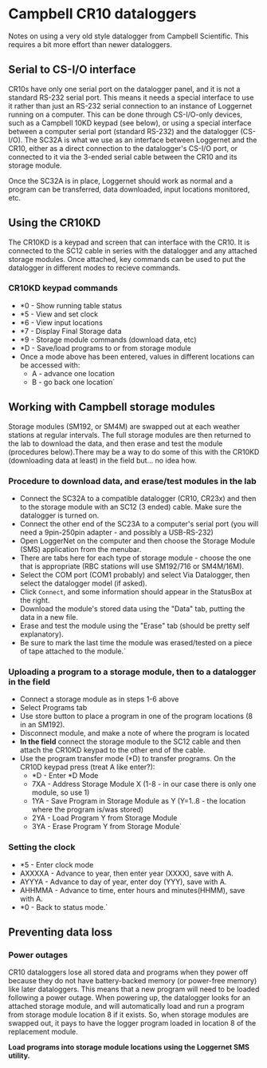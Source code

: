 # Campbell CR10 dataloggers

Notes on using a very old style datalogger from Campbell Scientific.
This requires a bit more effort than newer dataloggers.

## Serial to CS-I/O interface

CR10s have only one serial port on the datalogger panel, and it is not a
standard RS-232 serial port. This means it needs a special interface to
use it rather than just an RS-232 serial connection to an instance of
Loggernet running on a computer. This can be done through CS-I/O-only
devices, such as a Campbell 10KD keypad (see below), or using a special
interface between a computer serial port (standard RS-232) and the
datalogger (CS-I/O). The SC32A is what we use as an interface between
Loggernet and the CR10, either as a direct connection to the
datalogger's CS-I/O port, or connected to it via the 3-ended serial
cable between the CR10 and its storage module.

Once the SC32A is in place, Loggernet should work as normal and a
program can be transferred, data downloaded, input locations monitored,
etc.

## Using the CR10KD

The CR10KD is a keypad and screen that can interface with the CR10. It
is connected to the SC12 cable in series with the datalogger and any
attached storage modules. Once attached, key commands can be used to put
the datalogger in different modes to recieve commands.

### CR10KD keypad commands

* *0 - Show running table status
* *5 - View and set clock
* *6 - View input locations
* *7 - Display Final Storage data
* *9 - Storage module commands (download data, etc)
* *D - Save/load programs to or from storage module
* Once a mode above has been entered, values in different locations can be accessed with:
  * A - advance one location
  * B - go back one location`

## Working with Campbell storage modules

Storage modules (SM192, or SM4M) are swapped out at each weather
stations at regular intervals. The full storage modules are then
returned to the lab to download the data, and then erase and test the
module (procedures below).There may be a way to do some of this with the
CR10KD (downloading data at least) in the field but... no idea how.

### Procedure to download data, and erase/test modules in the lab

- Connect the SC32A to a compatible datalogger (CR10, CR23x) and then to the storage module with an SC12 (3 ended) cable. Make sure the datalogger is turned on.
- Connect the other end of the SC23A to a computer's serial port (you will need a 9pin-250pin adapter - and possibly a USB-RS-232)
- Open LoggerNet on the computer and then choose the Storage Module (SMS) application from the menubar.
- There are tabs here for each type of storage module - choose the one that is appropriate (RBC stations will use SM192/716 or SM4M/16M).
- Select the COM port (COM1 probably) and select Via Datalogger, then select the datalogger model (if asked).
- Click `Connect`, and some information should appear in the StatusBox at the right.
- Download the module's stored data using the "Data" tab, putting the data in a new file.
- Erase and test the module using the "Erase" tab (should be pretty self explanatory).
- Be sure to mark the last time the module was erased/tested on a piece of tape attached to the module.`

### Uploading a program to a storage module, then to a datalogger in the field

- Connect a storage module as in steps 1-6 above
- Select Programs tab
- Use store button to place a program in one of the program locations (8 in an SM192).
- Disconnect module, and make a note of where the program is located
- **In the field** connect the storage module to the SC12 cable and then attach the CR10KD keypad to the other end of the cable.
- Use the program transfer mode (*D) to transfer programs. On the CR10D keypad press (treat A like enter?):
  - *D -  Enter *D Mode
  - 7XA -  Address Storage Module X (1-8 - in our case there is only one module, so use 1)
  - 1YA - Save Program in Storage Module as Y (Y=1..8 - the location where the program is/was stored)
  - 2YA  - Load Program Y from Storage Module
  - 3YA  - Erase Program Y from Storage Module`

### Setting the clock

- *5 - Enter clock mode
- AXXXXA - Advance to year, then enter year (XXXX), save with A.
- AYYYA - Advance to day of year, enter doy (YYY), save with A.
- AHHMMA - Advance to time, enter hours and minutes(HHMM), save with A.
- *0 - Back to status mode.`

## Preventing data loss

### Power outages

CR10 dataloggers lose all stored data and programs when they power off
because they do not have battery-backed memory (or power-free memory)
like later dataloggers. This means that a new program will need to be
loaded following a power outage. When powering up, the datalogger looks
for an attached storage module, and will automatically load and run a
program from storage module location 8 if it exists. So, when storage
modules are swapped out, it pays to have the logger program loaded in
location 8 of the replacement module.

 **Load programs into storage module locations using the Loggernet
        SMS utility.**

